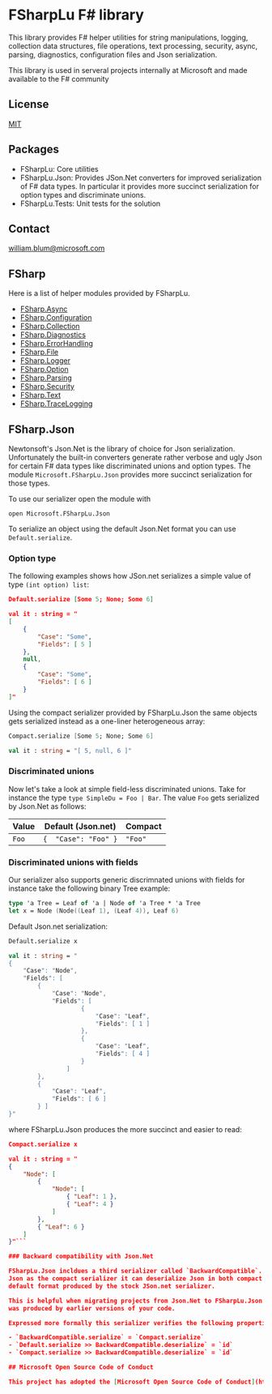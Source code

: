 ﻿# FSharpLu F# library

This library provides F# helper utilities for string manipulations, 
logging, collection data structures, file operations, text processing, 
security, async, parsing, diagnostics, configuration files and Json serialization.

This library is used in serveral projects internally at Microsoft and made available 
to the F# community 

## License

[MIT](LICENSE.md)

## Packages

- FSharpLu: Core utilities
- FSharpLu.Json: Provides JSon.Net converters for improved serialization of F# data types. 
In particular it provides more succinct serialization for option types and discriminate unions.
- FSharpLu.Tests: Unit tests for the solution

## Contact
 william.blum@microsoft.com
 
## FSharp

Here is a list of helper modules provided by FSharpLu. 
- [FSharp.Async](FSharpLu\Async.fs)
- [FSharp.Configuration](FSharpLu\Configuration.fs)
- [FSharp.Collection](FSharpLu\Collections.fs)
- [FSharp.Diagnostics](FSharpLu\Diganostics.fs)
- [FSharp.ErrorHandling](FSharpLu\ErrorHandling.fs)
- [FSharp.File](FSharpLu\File.fs)
- [FSharp.Logger](FSharpLu\Logger.fs)
- [FSharp.Option](FSharpLu\Option.fs)
- [FSharp.Parsing](FSharpLu\Parsing.fs)
- [FSharp.Security](FSharpLu\Security.fs)
- [FSharp.Text](FSharpLu\Text.fs)
- [FSharp.TraceLogging](FSharpLu\TraceLogging.fs)

## FSharp.Json

Newtonsoft's Json.Net is the library of choice for Json serialization. Unfortunately
the built-in converters generate rather verbose and ugly Json for certain F# data types like
discriminated unions and option types. The module `Microsoft.FSharpLu.Json` provides more succinct 
serialization for those types.

To use our serializer open the module with

    open Microsoft.FSharpLu.Json

To serialize an object using the default Json.Net format you can use
`Default.serialize`.

### Option type

The following examples shows how JSon.net serializes 
a simple value of type `(int option) list`:

```Json
Default.serialize [Some 5; None; Some 6]

val it : string = "
[
    {
        "Case": "Some",
        "Fields": [ 5 ]
    },
    null,
    {
        "Case": "Some",
        "Fields": [ 6 ]
    }
]"
```

Using the compact serializer provided by FSharpLu.Json the same objects
gets serialized instead as a one-liner heterogeneous array:

```Fsharp 
Compact.serialize [Some 5; None; Some 6]

val it : string = "[ 5, null, 6 ]"
```

### Discriminated unions
    
Now let's take a look at simple field-less discriminated unions. 
Take for instance the type `type SimpleDu = Foo | Bar`. 
The value `Foo` gets serialized by Json.Net as follows:

| Value | Default (Json.net) | Compact
| ----- | ------------------ | ----------
| `Foo` |  `{  "Case": "Foo" }` |  `"Foo"`| 


### Discriminated unions with fields

Our serializer also supports generic discrimnated unions with fields for instance take the following
binary Tree example:

```FSharp
type 'a Tree = Leaf of 'a | Node of 'a Tree * 'a Tree
let x = Node (Node((Leaf 1), (Leaf 4)), Leaf 6)
```

Default Json.net serialization:

```FSharp
Default.serialize x

val it : string = "
{
    "Case": "Node",
    "Fields": [
        {
            "Case": "Node",
            "Fields": [
                    {
                        "Case": "Leaf",
                        "Fields": [ 1 ]
                    },
                    {
                        "Case": "Leaf",
                        "Fields": [ 4 ]
                    }
                ]
        },
        {
            "Case": "Leaf",
            "Fields": [ 6 ]
        } ]
}"
```

where FSharpLu.Json produces the more succinct and easier to read:
 
```Json
Compact.serialize x

val it : string = "
{
    "Node": [
        {
            "Node": [
                { "Leaf": 1 },
                { "Leaf": 4 }
            ]
        },
        { "Leaf": 6 }
    ]
}"```

### Backward compatibility with Json.Net

FSharpLu.Json incldues a third serializer called `BackwardCompatible`. While it produces the same
Json as the compact serializer it can deserialize Json in both compact format as well as the
default format produced by the stock JSon.net serializer.

This is helpful when migrating projects from Json.Net to FSharpLu.Json as it lets you deserialize Json that 
was produced by earlier versions of your code.

Expressed more formally this serializer verifies the following properties:

- `BackwardCompatible.serialize` = `Compact.serialize`
- `Default.serialize >> BackwardCompatible.deserialize` = `id`
- `Compact.serialize >> BackwardCompatible.deserialize` = `id`

## Microsoft Open Source Code of Conduct

This project has adopted the [Microsoft Open Source Code of Conduct](https://opensource.microsoft.com/codeofconduct/). For more information see the [Code of Conduct FAQ](https://opensource.microsoft.com/codeofconduct/faq/) or contact [opencode@microsoft.com](mailto:opencode@microsoft.com) with any additional questions or comments.
